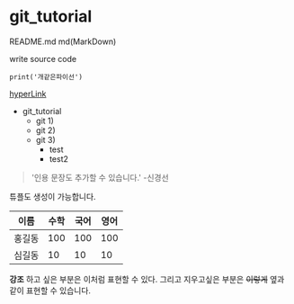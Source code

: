 # git_tutorial

README.md
md(MarkDown)

write source code
```python3
print('개같은파이선')
```

[hyperLink](https://github.com)

* git_tutorial
  * git 1)
  * git 2)
  * git 3)
    * test
    * test2
  
> '인용 문장도 추가할 수 있습니다.' -신경선

튜플도 생성이 가능합니다.

이름|수학|국어|영어|
---|---|---|---|
홍길동|100|100|100
심길동|10|10|10

**강조** 하고 싶은 부분은 이처럼 표현할 수 있다. 
그리고 지우고싶은 부분은 ~~이렇게~~ 옆과 같이 표현할 수 있습니다. 
